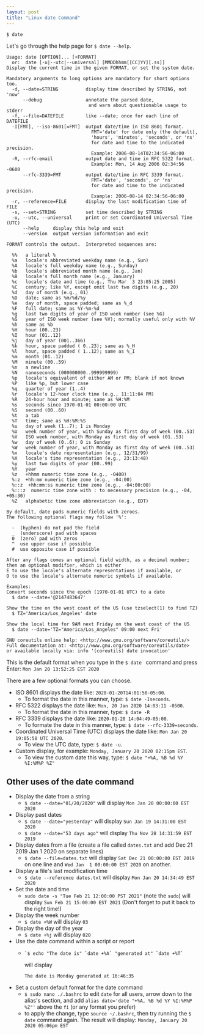 ```yaml
---
layout: post
title: "Linux date Command"
---
```


`$ date `

Let's go through the help page for `$ date --help`. 

```
Usage: date [OPTION]... [+FORMAT]
  or:  date [-u|--utc|--universal] [MMDDhhmm[[CC]YY][.ss]]
Display the current time in the given FORMAT, or set the system date.

Mandatory arguments to long options are mandatory for short options too.
  -d, --date=STRING          display time described by STRING, not 'now'
      --debug                annotate the parsed date,
                              and warn about questionable usage to stderr
  -f, --file=DATEFILE        like --date; once for each line of DATEFILE
  -I[FMT], --iso-8601[=FMT]  output date/time in ISO 8601 format.
                               FMT='date' for date only (the default),
                               'hours', 'minutes', 'seconds', or 'ns'
                               for date and time to the indicated precision.
                               Example: 2006-08-14T02:34:56-06:00
  -R, --rfc-email            output date and time in RFC 5322 format.
                               Example: Mon, 14 Aug 2006 02:34:56 -0600
      --rfc-3339=FMT         output date/time in RFC 3339 format.
                               FMT='date', 'seconds', or 'ns'
                               for date and time to the indicated precision.
                               Example: 2006-08-14 02:34:56-06:00
  -r, --reference=FILE       display the last modification time of FILE
  -s, --set=STRING           set time described by STRING
  -u, --utc, --universal     print or set Coordinated Universal Time (UTC)
      --help     display this help and exit
      --version  output version information and exit

FORMAT controls the output.  Interpreted sequences are:

  %%   a literal %
  %a   locale's abbreviated weekday name (e.g., Sun)
  %A   locale's full weekday name (e.g., Sunday)
  %b   locale's abbreviated month name (e.g., Jan)
  %B   locale's full month name (e.g., January)
  %c   locale's date and time (e.g., Thu Mar  3 23:05:25 2005)
  %C   century; like %Y, except omit last two digits (e.g., 20)
  %d   day of month (e.g., 01)
  %D   date; same as %m/%d/%y
  %e   day of month, space padded; same as %_d
  %F   full date; same as %Y-%m-%d
  %g   last two digits of year of ISO week number (see %G)
  %G   year of ISO week number (see %V); normally useful only with %V
  %h   same as %b
  %H   hour (00..23)
  %I   hour (01..12)
  %j   day of year (001..366)
  %k   hour, space padded ( 0..23); same as %_H
  %l   hour, space padded ( 1..12); same as %_I
  %m   month (01..12)
  %M   minute (00..59)
  %n   a newline
  %N   nanoseconds (000000000..999999999)
  %p   locale's equivalent of either AM or PM; blank if not known
  %P   like %p, but lower case
  %q   quarter of year (1..4)
  %r   locale's 12-hour clock time (e.g., 11:11:04 PM)
  %R   24-hour hour and minute; same as %H:%M
  %s   seconds since 1970-01-01 00:00:00 UTC
  %S   second (00..60)
  %t   a tab
  %T   time; same as %H:%M:%S
  %u   day of week (1..7); 1 is Monday
  %U   week number of year, with Sunday as first day of week (00..53)
  %V   ISO week number, with Monday as first day of week (01..53)
  %w   day of week (0..6); 0 is Sunday
  %W   week number of year, with Monday as first day of week (00..53)
  %x   locale's date representation (e.g., 12/31/99)
  %X   locale's time representation (e.g., 23:13:48)
  %y   last two digits of year (00..99)
  %Y   year
  %z   +hhmm numeric time zone (e.g., -0400)
  %:z  +hh:mm numeric time zone (e.g., -04:00)
  %::z  +hh:mm:ss numeric time zone (e.g., -04:00:00)
  %:::z  numeric time zone with : to necessary precision (e.g., -04, +05:30)
  %Z   alphabetic time zone abbreviation (e.g., EDT)

By default, date pads numeric fields with zeroes.
The following optional flags may follow '%':

  -  (hyphen) do not pad the field
  _  (underscore) pad with spaces
  0  (zero) pad with zeros
  ^  use upper case if possible
  #  use opposite case if possible

After any flags comes an optional field width, as a decimal number;
then an optional modifier, which is either
E to use the locale's alternate representations if available, or
O to use the locale's alternate numeric symbols if available.

Examples:
Convert seconds since the epoch (1970-01-01 UTC) to a date
  $ date --date='@2147483647'

Show the time on the west coast of the US (use tzselect(1) to find TZ)
  $ TZ='America/Los_Angeles' date

Show the local time for 9AM next Friday on the west coast of the US
  $ date --date='TZ="America/Los_Angeles" 09:00 next Fri'

GNU coreutils online help: <http://www.gnu.org/software/coreutils/>
Full documentation at: <http://www.gnu.org/software/coreutils/date>
or available locally via: info '(coreutils) date invocation'
```

This is the default format when you type in the  `$ date ` command and press Enter:
`Mon Jan 20 13:52:25 EST 2020`

There are a few optional formats you can choose. 

- ISO 8601 displays the date like: `2020-01-20T14:01:50-05:00`.
  - To format the date in this manner, type: `$ date -Iseconds`.
- RFC 5322 displays the date like: `Mon, 20 Jan 2020 14:03:11 -0500`.
  - To format the date in this manner, type: `$ date -R` 
- RFC 3339 displays the date like: `2020-01-20 14:04:49-05:00`.
  - To formate the date in this manner, type: `$ date --rfc-3339=seconds`.
- Coordinated Universal Time (UTC) displays the date like: `Mon Jan 20 19:05:58 UTC 2020`.
  - To view the UTC date, type: `$ date -u`.
- Custom display, for example: `Monday, January 20 2020 02:15pm EST`.
  - To view the custom date this way, type: `$ date "+%A, %B %d %Y %I:%M%P %Z"`

## Other uses of the date command

- Display the date from a string
  - `$ date --date="01/20/2020"` will display `Mon Jan 20 00:00:00 EST 2020`
- Display past dates
  - `$ date --date="yesterday"` will display `Sun Jan 19 14:31:00 EST 2020`
  - `$ date --date="53 days ago"` will display `Thu Nov 28 14:31:59 EST 2019`
- Display dates from a file (create a file called `dates.txt` and add Dec 21 2019 Jan 1 2020 on separate lines)
  - `$ date --file=dates.txt` will display `Sat Dec 21 00:00:00 EST 2019` on one line and `Wed Jan  1 00:00:00 EST 2020` on another.
- Display a file's last modification time
  - `$ date --reference dates.txt` will display `Mon Jan 20 14:34:49 EST 2020`
- Set the date and time
  - `sudo date -s "Tue Feb 21 12:00:00 PST 2021"` (note the `sudo`) will display `Sun Feb 21 15:00:00 EST 2021` (Don't forget to put it back to the right time!)
- Display the week number
  - `$ date +%W` will display `03`
- Display the day of the year
  - `$ date +%j` will display `020`
- Use the date command within a script or report
  - <pre><code>`$ echo "The date is" `date +%A` "generated at" `date +%T`</code></pre> will display <pre><code>The date is Monday generated at 16:46:35</code></pre>
- Set a custom default format for the date command
  - `$ sudo nano ./.bashrc` to edit `date` for all users, arrow down to the alias's section, and add `alias date='date "+%A, %B %d %Y %I:%M%P %Z"'` above the `fi` (or any format you prefer)
  - to apply the change, type `source ~/.bashrc`, then try running the `$ date` command again. The result will display: `Monday, January 20 2020 05:06pm EST`
